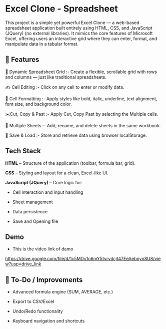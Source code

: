 
# Excel Clone - Spreadsheet

This project is a simple yet powerful Excel Clone — a web-based spreadsheet application built entirely using HTML, CSS, and JavaScript (JQuery) (no external libraries). It mimics the core features of Microsoft Excel, offering users an interactive grid where they can enter, format, and manipulate data in a tabular format.


## 🚀 Features

🧾 Dynamic Spreadsheet Grid :-
Create a flexible, scrollable grid with rows and columns — just like traditional spreadsheets.

✍️ Cell Editing :-
Click on any cell to enter or modify data.

🎨 Cell Formatting :-
Apply styles like bold, italic, underline, text alignment, font size, and background color.

✂️Cut, Copy & Past :- 
Apply Cut, Copy Past by selecting the Multiple cells.

📂 Multiple Sheets :-
Add, rename, and delete sheets in the same workbook.

💾 Save & Load :-
Store and retrieve data using browser localStorage.





## Tech Stack

**HTML** – Structure of the application (toolbar, formula bar, grid).

**CSS** – Styling and layout for a clean, Excel-like UI.

**JavaScript (JQuery)** – Core logic for:

- Cell interaction and input handling

- Sheet management

- Data persistence

- Save and Opening file


## Demo
- This is the video link of damo

https://drive.google.com/file/d/1c5MDv1o6mY5tvrvdcjt47EeAebnyn8U8/view?usp=drive_link


## 📌 To-Do / Improvements

- Advanced formula engine (SUM, AVERAGE, etc.)

- Export to CSV/Excel

- Undo/Redo functionality

- Keyboard navigation and shortcuts
